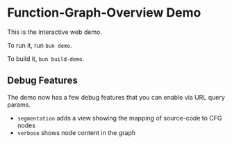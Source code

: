 # Function-Graph-Overview Demo

This is the interactive web demo.

To run it, run `bun demo`.

To build it, `bun build-demo`.

## Debug Features

The demo now has a few debug features that you can enable via URL query params.

- `segmentation` adds a view showing the mapping of source-code to CFG nodes
- `verbose` shows node content in the graph
